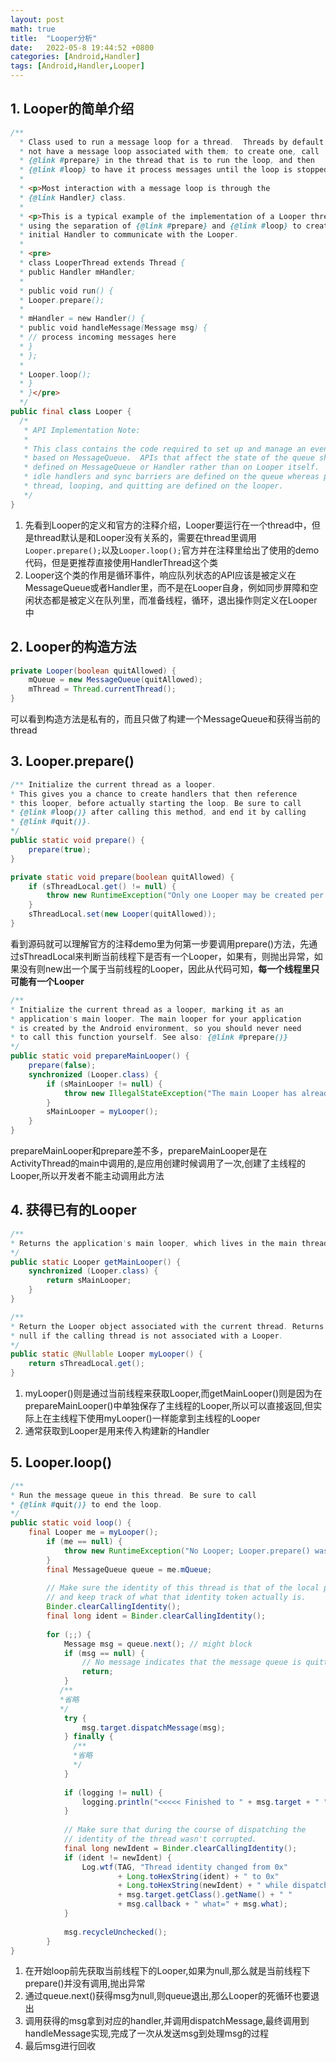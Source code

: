 ```yaml
---
layout: post
math: true
title:  "Looper分析"
date:   2022-05-8 19:44:52 +0800
categories: [Android,Handler]
tags: [Android,Handler,Looper]
---
```


## 1. Looper的简单介绍
```java
/**
  * Class used to run a message loop for a thread.  Threads by default do
  * not have a message loop associated with them; to create one, call
  * {@link #prepare} in the thread that is to run the loop, and then
  * {@link #loop} to have it process messages until the loop is stopped.
  *
  * <p>Most interaction with a message loop is through the
  * {@link Handler} class.
  *
  * <p>This is a typical example of the implementation of a Looper thread,
  * using the separation of {@link #prepare} and {@link #loop} to create an
  * initial Handler to communicate with the Looper.
  *
  * <pre>
  * class LooperThread extends Thread {
  * public Handler mHandler;
  *
  * public void run() {
  * Looper.prepare();
  *
  * mHandler = new Handler() {
  * public void handleMessage(Message msg) {
  * // process incoming messages here
  * }
  * };
  *
  * Looper.loop();
  * }
  * }</pre>
  */
public final class Looper {
  /*
   * API Implementation Note:
   *
   * This class contains the code required to set up and manage an event loop
   * based on MessageQueue.  APIs that affect the state of the queue should be
   * defined on MessageQueue or Handler rather than on Looper itself.  For example,
   * idle handlers and sync barriers are defined on the queue whereas preparing the
   * thread, looping, and quitting are defined on the looper.
   */
}
```
1. 先看到Looper的定义和官方的注释介绍，Looper要运行在一个thread中，但是thread默认是和Looper没有关系的，需要在thread里调用```Looper.prepare();```以及```Looper.loop();```官方并在注释里给出了使用的demo代码，但是更推荐直接使用HandlerThread这个类
2. Looper这个类的作用是循环事件，响应队列状态的API应该是被定义在MessageQueue或者Handler里，而不是在Looper自身，例如同步屏障和空闲状态都是被定义在队列里，而准备线程，循环，退出操作则定义在Looper中

## 2. Looper的构造方法
```java
private Looper(boolean quitAllowed) {
	mQueue = new MessageQueue(quitAllowed);
	mThread = Thread.currentThread();
}
```
可以看到构造方法是私有的，而且只做了构建一个MessageQueue和获得当前的thread

## 3. Looper.prepare()
```java
/** Initialize the current thread as a looper.
* This gives you a chance to create handlers that then reference
* this looper, before actually starting the loop. Be sure to call
* {@link #loop()} after calling this method, and end it by calling
* {@link #quit()}.
*/
public static void prepare() {
	prepare(true);
}

private static void prepare(boolean quitAllowed) {
	if (sThreadLocal.get() != null) {
		throw new RuntimeException("Only one Looper may be created per thread");
	}
	sThreadLocal.set(new Looper(quitAllowed));
}
```
看到源码就可以理解官方的注释demo里为何第一步要调用prepare()方法，先通过sThreadLocal来判断当前线程下是否有一个Looper，如果有，则抛出异常，如果没有则new出一个属于当前线程的Looper，因此从代码可知，**每一个线程里只可能有一个Looper**

```java
/**
* Initialize the current thread as a looper, marking it as an
* application's main looper. The main looper for your application
* is created by the Android environment, so you should never need
* to call this function yourself. See also: {@link #prepare()}
*/
public static void prepareMainLooper() {
	prepare(false);
	synchronized (Looper.class) {
		if (sMainLooper != null) {
			throw new IllegalStateException("The main Looper has already been prepared.");
		}
		sMainLooper = myLooper();
	}
}
```
prepareMainLooper和prepare差不多，prepareMainLooper是在ActivityThread的main中调用的,是应用创建时候调用了一次,创建了主线程的Looper,所以开发者不能主动调用此方法

## 4. 获得已有的Looper
```java
/**
* Returns the application's main looper, which lives in the main thread of the application.
*/
public static Looper getMainLooper() {
	synchronized (Looper.class) {
		return sMainLooper;
	}
}

/**
* Return the Looper object associated with the current thread. Returns
* null if the calling thread is not associated with a Looper.
*/
public static @Nullable Looper myLooper() {
	return sThreadLocal.get();
}
```
1. myLooper()则是通过当前线程来获取Looper,而getMainLooper()则是因为在prepareMainLooper()中单独保存了主线程的Looper,所以可以直接返回,但实际上在主线程下使用myLooper()一样能拿到主线程的Looper
2. 通常获取到Looper是用来传入构建新的Handler

## 5. Looper.loop()
```java
/**
* Run the message queue in this thread. Be sure to call
* {@link #quit()} to end the loop.
*/
public static void loop() {
	final Looper me = myLooper();
        if (me == null) {
            throw new RuntimeException("No Looper; Looper.prepare() wasn't called on this thread.");
        }
        final MessageQueue queue = me.mQueue;
    
		// Make sure the identity of this thread is that of the local process,
		// and keep track of what that identity token actually is.
		Binder.clearCallingIdentity();
		final long ident = Binder.clearCallingIdentity();
    
        for (;;) {
            Message msg = queue.next(); // might block
            if (msg == null) {
                // No message indicates that the message queue is quitting.
                return;
            }
    	   /**
           *省略
           */
            try {
                msg.target.dispatchMessage(msg);
            } finally {
              /**
              *省略
              */
            }
    
            if (logging != null) {
                logging.println("<<<<< Finished to " + msg.target + " " + msg.callback);
            }
    
            // Make sure that during the course of dispatching the
            // identity of the thread wasn't corrupted.
            final long newIdent = Binder.clearCallingIdentity();
            if (ident != newIdent) {
                Log.wtf(TAG, "Thread identity changed from 0x"
                        + Long.toHexString(ident) + " to 0x"
                        + Long.toHexString(newIdent) + " while dispatching to "
                        + msg.target.getClass().getName() + " "
                        + msg.callback + " what=" + msg.what);
            }
    
            msg.recycleUnchecked();
        }
}
```
1. 在开始loop前先获取当前线程下的Looper,如果为null,那么就是当前线程下prepare()并没有调用,抛出异常
2. 通过queue.next()获得msg为null,则queue退出,那么Looper的死循环也要退出
3. 调用获得的msg拿到对应的handler,并调用dispatchMessage,最终调用到handleMessage实现,完成了一次从发送msg到处理msg的过程
4. 最后msg进行回收